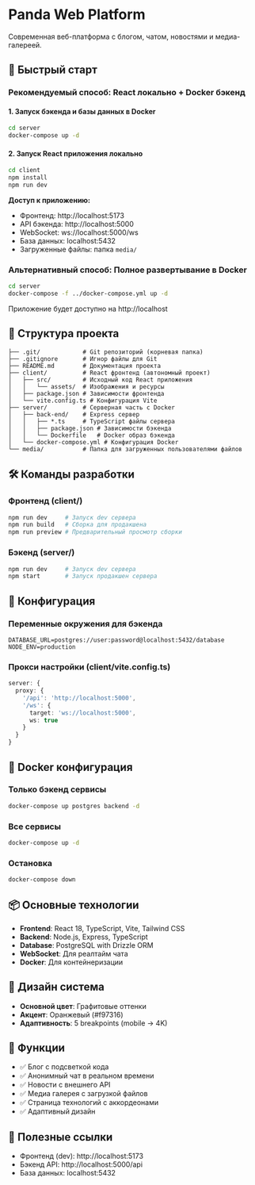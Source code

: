 # Panda Web Platform

Современная веб-платформа с блогом, чатом, новостями и медиа-галереей.

## 🚀 Быстрый старт

### Рекомендуемый способ: React локально + Docker бэкенд

#### 1. Запуск бэкенда и базы данных в Docker
```bash
cd server
docker-compose up -d
```

#### 2. Запуск React приложения локально
```bash
cd client
npm install
npm run dev
```

**Доступ к приложению:**
- Фронтенд: http://localhost:5173
- API бэкенда: http://localhost:5000
- WebSocket: ws://localhost:5000/ws
- База данных: localhost:5432
- Загруженные файлы: папка `media/`

### Альтернативный способ: Полное развертывание в Docker

```bash
cd server
docker-compose -f ../docker-compose.yml up -d
```

Приложение будет доступно на http://localhost

## 📁 Структура проекта

```
├── .git/            # Git репозиторий (корневая папка)
├── .gitignore       # Игнор файлы для Git
├── README.md        # Документация проекта
├── client/          # React фронтенд (автономный проект)
│   ├── src/         # Исходный код React приложения
│   │   └── assets/  # Изображения и ресурсы
│   ├── package.json # Зависимости фронтенда
│   └── vite.config.ts # Конфигурация Vite
├── server/          # Серверная часть с Docker
│   ├── back-end/    # Express сервер
│   │   ├── *.ts     # TypeScript файлы сервера
│   │   ├── package.json # Зависимости бэкенда
│   │   └── Dockerfile   # Docker образ бэкенда
│   └── docker-compose.yml # Конфигурация Docker
└── media/           # Папка для загруженных пользователями файлов
```

## 🛠 Команды разработки

### Фронтенд (client/)
```bash
npm run dev     # Запуск dev сервера
npm run build   # Сборка для продакшена
npm run preview # Предварительный просмотр сборки
```

### Бэкенд (server/)
```bash
npm run dev     # Запуск dev сервера
npm start       # Запуск продакшен сервера
```

## 🔧 Конфигурация

### Переменные окружения для бэкенда
```env
DATABASE_URL=postgres://user:password@localhost:5432/database
NODE_ENV=production
```

### Прокси настройки (client/vite.config.ts)
```typescript
server: {
  proxy: {
    '/api': 'http://localhost:5000',
    '/ws': { 
      target: 'ws://localhost:5000',
      ws: true 
    }
  }
}
```

## 🐳 Docker конфигурация

### Только бэкенд сервисы
```bash
docker-compose up postgres backend -d
```

### Все сервисы
```bash
docker-compose up -d
```

### Остановка
```bash
docker-compose down
```

## 📦 Основные технологии

- **Frontend**: React 18, TypeScript, Vite, Tailwind CSS
- **Backend**: Node.js, Express, TypeScript
- **Database**: PostgreSQL with Drizzle ORM
- **WebSocket**: Для реалтайм чата
- **Docker**: Для контейнеризации

## 🎨 Дизайн система

- **Основной цвет**: Графитовые оттенки
- **Акцент**: Оранжевый (#f97316)
- **Адаптивность**: 5 breakpoints (mobile → 4K)

## 📱 Функции

- ✅ Блог с подсветкой кода
- ✅ Анонимный чат в реальном времени  
- ✅ Новости с внешнего API
- ✅ Медиа галерея с загрузкой файлов
- ✅ Страница технологий с аккордеонами
- ✅ Адаптивный дизайн

## 🔗 Полезные ссылки

- Фронтенд (dev): http://localhost:5173
- Бэкенд API: http://localhost:5000/api
- База данных: localhost:5432